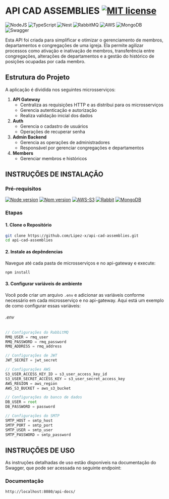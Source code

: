 # API CAD ASSEMBLIES [![MIT license](https://img.shields.io/badge/License-MIT-blue.svg)](https://github.com/Lipez-x/api-cad-assemblies/blob/main/LICENSE)

![NodeJS](https://img.shields.io/badge/node.js-6DA55F?style=for-the-badge&logo=node.js&logoColor=white)
![TypeScript](https://img.shields.io/badge/typescript-%23007ACC.svg?style=for-the-badge&logo=typescript&logoColor=white) ![Nest](https://img.shields.io/badge/nestjs-%23E0234E.svg?style=for-the-badge&logo=nestjs&logoColor=white) ![RabbitMQ](https://img.shields.io/badge/Rabbitmq-FF6600?style=for-the-badge&logo=rabbitmq&logoColor=white) ![AWS](https://img.shields.io/badge/AWS-%23FF9900.svg?style=for-the-badge&logo=amazon-aws&logoColor=white) ![MongoDB](https://img.shields.io/badge/MongoDB-%234ea94b.svg?style=for-the-badge&logo=mongodb&logoColor=white) ![Swagger](https://img.shields.io/badge/-Swagger-%23Clojure?style=for-the-badge&logo=swagger&logoColor=white)

Esta API foi criada para simplificar e otimizar o gerenciamento de membros, departamentos e congregações de uma igreja. Ela permite agilizar processos como ativação e inativação de membros, transferência entre congregações, alterações de departamentos e a gestão do histórico de posições ocupadas por cada membro.

## Estrutura do Projeto

A aplicação é dividida nos seguintes microsserviços:

1. **API Gateway**
   - Centraliza as requisições HTTP e as distribui para os microsserviços
   - Gerencia autenticação e autorização
   - Realiza validação inicial dos dados
2. **Auth**
   - Gerencia o cadastro de usuários
   - Operações de recuperar senha
3. **Admin Backend**
   - Gerencia as operações de administradores
   - Responsável por gerenciar congregações e departamentos
4. **Members**
   - Gerenciar membros e históricos

## INSTRUÇÕES DE INSTALAÇÃO

### Pré-requisitos

[![Node version](https://img.shields.io/badge/node-v20.10.0-blue.svg)](https://shields.io/)
[![Npm version](https://img.shields.io/badge/npm-10.8.1-blue.svg)](https://shields.io/)
[![AWS-S3](https://img.shields.io/badge/AWS-S3-orange.svg)](https://shields.io/)
[![Rabbit](https://img.shields.io/badge/RabbitMQ-orange.svg)](https://shields.io/)
[![MongoDB](https://img.shields.io/badge/MongoDB-green.svg)](https://shields.io/)

### Etapas

#### 1. Clone o Repositório

```bash
git clone https://github.com/Lipez-x/api-cad-assemblies.git
cd api-cad-assemblies
```

#### 2. Instale as depêndencias

Navegue até cada pasta de microsserviços e no api-gateway e execute:

```bash
npm install
```

#### 3. Configurar variáveis de ambiente

Você pode criar um arquivo `.env` e adicionar as variáveis conforme necessário em cada microsserviço e no api-gateway. Aqui está um exemplo de como configurar essas variáveis:

###### .env

```.ts
// Configurações do RabbitMQ
RMQ_USER = rmq_user
RMQ_PASSWORD = rmq_password
RMQ_ADDRESS = rmq_address

// Configurações de JWT
JWT_SECRET = jwt_secret

// Configurações AWS
S3_USER_ACCESS_KEY_ID = s3_user_access_key_id
S3_USER_SECRET_ACCESS_KEY = s3_user_secret_access_key
AWS_REGION = aws_region
AWS_S3_BUCKET = aws_s3_bucket

// Configurações do banco de dados
DB_USER = root
DB_PASSWORD = password

// Configurações do SMTP
SMTP_HOST = smtp_host
SMTP_PORT = smtp_port
SMTP_USER = smtp_user
SMTP_PASSWORD = smtp_password
```

## INSTRUÇÕES DE USO

As instruções detalhadas de uso estão disponíveis na documentação do Swagger, que pode ser acessada no seguinte endpoint:

### Documentação

```
http://localhost:8080/api-docs/
```
